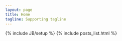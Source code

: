 ```yaml
---
layout: page
title: Home
tagline: Supporting tagline
---
```

{% include JB/setup %}
{% include posts_list.html %}
